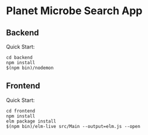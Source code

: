 # Planet Microbe Search App

## Backend 

Quick Start:
```
cd backend
npm install
$(npm bin)/nodemon
```

## Frontend

Quick Start:
```
cd frontend
npm install
elm package install
$(npm bin)/elm-live src/Main --output=elm.js --open
```
